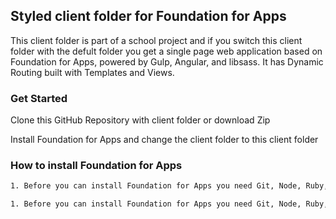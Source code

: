 ## Styled client folder for Foundation for Apps

This client folder is part of a school project and if you switch this client folder with the defult folder you get a single page web application based on Foundation for Apps, powered by Gulp, Angular, and libsass. It has Dynamic Routing built with Templates and Views. 

### Get Started

Clone this GitHub Repository with client folder or download Zip 

Install Foundation for Apps and change the client folder to this client folder

### How to install Foundation for Apps

```bash
1. Before you can install Foundation for Apps you need Git, Node, Ruby, bower, SASS installed globally on your computer
```

```bash
1. Before you can install Foundation for Apps you need Git, Node, Ruby, bower, SASS installed globally on your computer
```

